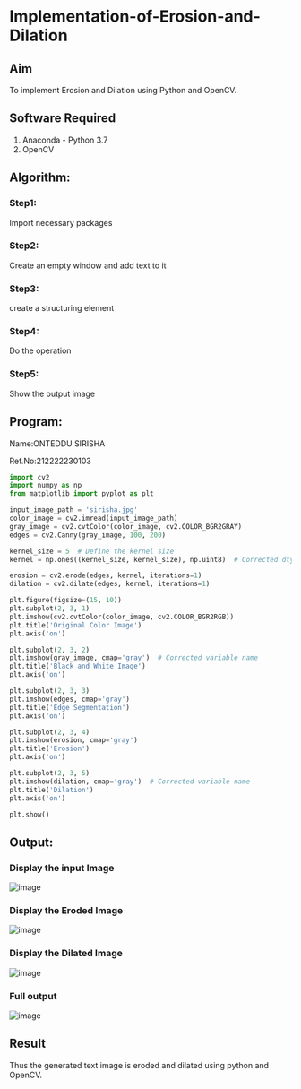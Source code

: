 # Implementation-of-Erosion-and-Dilation
## Aim
To implement Erosion and Dilation using Python and OpenCV.
## Software Required
1. Anaconda - Python 3.7
2. OpenCV
## Algorithm:
### Step1:
Import necessary packages
### Step2:
Create an empty window and add text to it

### Step3:
create a structuring element

### Step4:
Do the operation

### Step5:
Show the output image
 
## Program:

Name:ONTEDDU SIRISHA 

Ref.No:212222230103
``` Python
import cv2
import numpy as np
from matplotlib import pyplot as plt

input_image_path = 'sirisha.jpg'
color_image = cv2.imread(input_image_path)
gray_image = cv2.cvtColor(color_image, cv2.COLOR_BGR2GRAY)
edges = cv2.Canny(gray_image, 100, 200)

kernel_size = 5  # Define the kernel size
kernel = np.ones((kernel_size, kernel_size), np.uint8)  # Corrected dtype

erosion = cv2.erode(edges, kernel, iterations=1)
dilation = cv2.dilate(edges, kernel, iterations=1)

plt.figure(figsize=(15, 10))
plt.subplot(2, 3, 1)
plt.imshow(cv2.cvtColor(color_image, cv2.COLOR_BGR2RGB))
plt.title('Original Color Image')
plt.axis('on')

plt.subplot(2, 3, 2)
plt.imshow(gray_image, cmap='gray')  # Corrected variable name
plt.title('Black and White Image')
plt.axis('on')

plt.subplot(2, 3, 3)
plt.imshow(edges, cmap='gray')
plt.title('Edge Segmentation')
plt.axis('on')

plt.subplot(2, 3, 4)
plt.imshow(erosion, cmap='gray')
plt.title('Erosion')
plt.axis('on')

plt.subplot(2, 3, 5)
plt.imshow(dilation, cmap='gray')  # Corrected variable name
plt.title('Dilation')
plt.axis('on')

plt.show()

```
## Output:

### Display the input Image
![image](https://github.com/22003264/erosion-dilation/assets/119389139/049b4dec-82d7-400e-918b-6b0f3fe51dd7)


### Display the Eroded Image

![image](https://github.com/22003264/erosion-dilation/assets/119389139/5deddacb-19f9-4903-ab4f-9324794e0ec7)

### Display the Dilated Image
![image](https://github.com/22003264/erosion-dilation/assets/119389139/4020473d-3b0d-4deb-bdee-3029d6a5ba20)
### Full output
![image](https://github.com/22003264/erosion-dilation/assets/119389139/da147c7f-b005-457b-aceb-20bf48389970)

## Result
Thus the generated text image is eroded and dilated using python and OpenCV.
